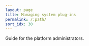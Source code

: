 ```yaml
---
layout: page
title: Managing system plug-ins
permalink: /:path/
sort_idx: 30
---
```


Guide for the platform administrators.